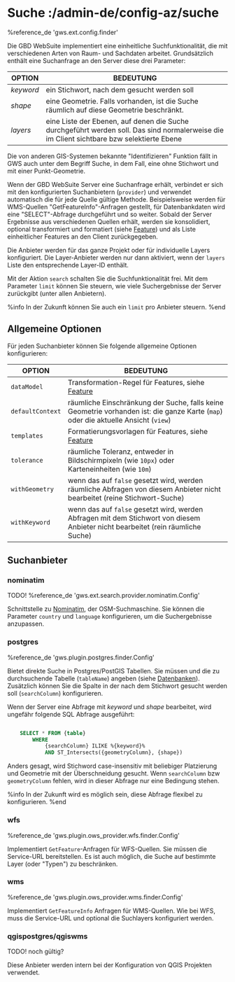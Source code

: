 # Suche :/admin-de/config-az/suche

%reference_de 'gws.ext.config.finder'

Die GBD WebSuite implementiert eine einheitliche Suchfunktionalität, die mit verschiedenen Arten von Raum- und Sachdaten arbeitet. Grundsätzlich enthält eine Suchanfrage an den Server diese drei Parameter:

| OPTION | BEDEUTUNG |
|---|---|
| *keyword* | ein Stichwort, nach dem gesucht werden soll |
| *shape* | eine Geometrie. Falls vorhanden, ist die Suche räumlich auf diese Geometrie beschränkt. |
| *layers* | eine Liste der Ebenen, auf denen die Suche durchgeführt werden soll. Das sind normalerweise die im Client sichtbare bzw selektierte Ebene |


Die von anderen GIS-Systemen bekannte "Identifizieren" Funktion fällt in GWS auch unter dem Begriff Suche, in dem Fall, eine ohne Stichwort und mit einer Punkt-Geometrie.

Wenn der GBD WebSuite Server eine Suchanfrage erhält, verbindet er sich mit den konfigurierten Suchanbietern (``provider``) und verwendet automatisch die für jede Quelle gültige Methode. Beispielsweise werden für WMS-Quellen "GetFeatureInfo"-Anfragen gestellt, für Datenbankdaten wird eine "SELECT"-Abfrage durchgeführt und so weiter. Sobald der Server Ergebnisse aus verschiedenen Quellen erhält, werden sie konsolidiert, optional transformiert und formatiert (siehe [Feature](/admin-de/config-az/feature)) und als Liste einheitlicher Features an den Client zurückgegeben.

Die Anbieter werden für das ganze Projekt oder für individuelle Layers konfiguriert. Die Layer-Anbieter werden nur dann aktiviert, wenn der ``layers`` Liste den entsprechende Layer-ID enthält.

Mit der Aktion ``search`` schalten Sie die Suchfunktionalität frei. Mit dem Parameter ``limit`` können Sie steuern, wie viele Suchergebnisse der Server zurückgibt (unter allen Anbietern).

%info
 In der Zukunft können Sie auch ein ``limit`` pro Anbieter steuern.
%end

## Allgemeine Optionen

Für jeden Suchanbieter können Sie folgende allgemeine Optionen konfigurieren:

| OPTION | BEDEUTUNG |
|---|---|
| ``dataModel`` | Transformation-Regel für Features, siehe [Feature](/admin-de/config-az/feature) |
| ``defaultContext`` |  räumliche Einschränkung der Suche, falls keine Geometrie vorhanden ist: die ganze Karte (``map``) oder die aktuelle Ansicht (``view``) |
| ``templates`` | Formatierungsvorlagen für Features, siehe [Feature](/admin-de/config-az/feature) |
| ``tolerance`` | räumliche Toleranz, entweder in Bildschirmpixeln (wie ``10px``) oder Karteneinheiten (wie ``10m``) |
| ``withGeometry`` |  wenn das auf ``false`` gesetzt wird, werden räumliche Abfragen von diesem Anbieter nicht bearbeitet (reine Stichwort-Suche) |
| ``withKeyword`` |  wenn das auf ``false`` gesetzt wird, werden Abfragen mit dem Stichwort von diesem Anbieter nicht bearbeitet (rein räumliche Suche) |

## Suchanbieter

### nominatim

TODO! %reference_de 'gws.ext.search.provider.nominatim.Config'

Schnittstelle zu [Nominatim](https://nominatim.openstreetmap.org/), der OSM-Suchmaschine. Sie können die Parameter ``country`` und ``language`` konfigurieren, um die Suchergebnisse anzupassen.

### postgres

%reference_de 'gws.plugin.postgres.finder.Config'

Bietet direkte Suche in Postgres/PostGIS Tabellen. Sie müssen und die zu durchsuchende Tabelle (``tableName``) angeben (siehe [Datenbanken](/admin-de/config-az/datenbanken)). Zusätzlich können Sie die Spalte in der nach dem Stichwort gesucht werden soll (``searchColumn``) konfigurieren.

Wenn der Server eine Abfrage mit *keyword* und *shape* bearbeitet, wird ungefähr folgende SQL Abfrage ausgeführt:

```sql

    SELECT * FROM {table}
        WHERE
            {searchColumn} ILIKE %{keyword}%
            AND ST_Intersects({geometryColumn}, {shape})
```

Anders gesagt, wird Stichword case-insensitiv mit beliebiger Platzierung und Geometrie mit der Überschneidung gesucht. Wenn ``searchColumn`` bzw ``geometryColumn`` fehlen, wird in dieser Abfrage nur eine Bedingung stehen.

%info
 In der Zukunft wird es möglich sein, diese Abfrage flexibel zu konfigurieren.
%end

### wfs

%reference_de 'gws.plugin.ows_provider.wfs.finder.Config'

Implementiert ``GetFeature``-Anfragen für WFS-Quellen. Sie müssen die Service-URL bereitstellen. Es ist auch möglich, die Suche auf bestimmte Layer (oder "Typen") zu beschränken.

### wms

%reference_de 'gws.plugin.ows_provider.wms.finder.Config'

Implementiert ``GetFeatureInfo`` Anfragen für WMS-Quellen. Wie bei WFS, muss die Service-URL und optional die Suchlayers konfiguriert werden.

### qgispostgres/qgiswms

TODO! noch gültig?

Diese Anbieter werden intern bei der Konfiguration von QGIS Projekten verwendet.
